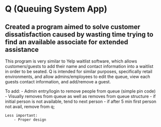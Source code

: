 # Q (Queuing System App)
## Created a program aimed to solve customer dissatisfaction caused by wasting time trying to find an available associate for extended assistance

This program is very similar to Yelp waitlist software, which allows customers/guests to add their name and contact information into a waitlist in order to be seated. Q is intended for similar purposes, specifically retail environments, and allow admins/employees to edit the queue, view each guests contact information, and add/remove a guest.

To add:
    - Admin entry/login to remove people from queue (simple pin code)
    - Visually removes from queue as well as removes from queue structure
    - if initial person is not available, tend to next person
        - if after 5 min first person not avail, remove from q;
        

    Less important:
        - Proper design